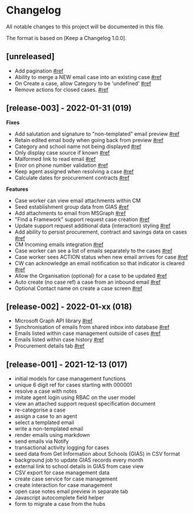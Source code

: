 # Changelog

All notable changes to this project will be documented in this file.

The format is based on [Keep a Changelog 1.0.0].

<!--

## [release-xxx] - xxxx-xx-xx

- value added [#ref](https://github.com/DFE-Digital/buy-for-your-school/commit/<hash>)
  or
- feature [#ref](https://github.com/DFE-Digital/buy-for-your-school/pull/<id>)

-->


## [unreleased]

- Add pagination [#ref](https://github.com/DFE-Digital/buy-for-your-school/pull/854)
- Ability to merge a NEW email case into an existing case [#ref](https://github.com/DFE-Digital/buy-for-your-school/pull/853)
- On Create a case, allow Category to be 'undefined' [#ref](https://github.com/DFE-Digital/buy-for-your-school/pull/848)
- Remove actions for closed cases. [#ref](https://github.com/DFE-Digital/buy-for-your-school/pull/881)

## [release-003] - 2022-01-31 (019)

**Fixes**

- Add salutation and signature to "non-templated" email preview [#ref](https://github.com/DFE-Digital/buy-for-your-school/pull/802)
- Retain edited email body when going back from preview [#ref](https://github.com/DFE-Digital/buy-for-your-school/pull/791)
- Category and school name not being displayed [#ref](https://github.com/DFE-Digital/buy-for-your-school/pull/797)
- Only display case source if known [#ref](https://github.com/DFE-Digital/buy-for-your-school/pull/755)
- Malformed link to read email [#ref](https://github.com/DFE-Digital/buy-for-your-school/pull/708)
- Error on phone number validation [#ref](https://github.com/DFE-Digital/buy-for-your-school/pull/767)
- Keep agent assigned when resolving a case [#ref](https://github.com/DFE-Digital/buy-for-your-school/pull/788)
- Calculate dates for procurement contracts [#ref](https://github.com/DFE-Digital/buy-for-your-school/pull/790)

**Features**

- Case worker can view email attachments within CM
- Seed establishment group data from GIAS [#ref](https://github.com/DFE-Digital/buy-for-your-school/pull/816)
- Add attachments to email from MSGraph [#ref](https://github.com/DFE-Digital/buy-for-your-school/pull/770)
- "Find a Framework" support request case creation [#ref](https://github.com/DFE-Digital/buy-for-your-school/pull/806)
- Update support request additional data (interaction) styling [#ref](https://github.com/DFE-Digital/buy-for-your-school/pull/691)
- Add ability to persist procurement, contract and savings data on cases [#ref](https://github.com/DFE-Digital/buy-for-your-school/pull/704)
- CM Incoming emails integration [#ref](https://github.com/DFE-Digital/buy-for-your-school/pull/725)
- Case worker can see a list of emails separately to the cases [#ref](https://github.com/DFE-Digital/buy-for-your-school/pull/725)
- Case worker sees ACTION status when new email arrives for case [#ref](https://github.com/DFE-Digital/buy-for-your-school/pull/782)
- CW can acknowledge an email notification so that indicator is cleared [#ref](https://github.com/DFE-Digital/buy-for-your-school/pull/787)
- Allow the Organisation (optional) for a case to be updated [#ref](https://github.com/DFE-Digital/buy-for-your-school/pull/801)
- Auto create (no case ref) a case from an inbound email [#ref](https://github.com/DFE-Digital/buy-for-your-school/pull/805)
- Optional Contact name on create a case screen [#ref](https://github.com/DFE-Digital/buy-for-your-school/pull/809)

## [release-002] - 2022-01-xx (018)

- Microsoft Graph API library [#ref](https://github.com/DFE-Digital/buy-for-your-school/pull/694)
- Synchronisation of emails from shared inbox into database [#ref](https://github.com/DFE-Digital/buy-for-your-school/pull/725)
- Emails listed within case management outside of cases [#ref](https://github.com/DFE-Digital/buy-for-your-school/pull/725)
- Emails listed within case history [#ref](https://github.com/DFE-Digital/buy-for-your-school/pull/725)
- Procurement details tab [#ref](https://github.com/DFE-Digital/buy-for-your-school/pull/704)

## [release-001] - 2021-12-13 (017)

- initial models for case management functions
- unique 6 digit ref for cases starting with 000001
- resolve a case with notes
- imitate agent login using RBAC on the user model
- view an attached support request specification document
- re-categorise a case
- assign a case to an agent
- select a templated email
- write a non-templated email
- render emails using markdown
- send emails via Notify
- transactional activity logging for cases
- seed data from Get Information about Schools (GIAS) in CSV format
- background job to update GIAS records every month
- external link to school details in GIAS from case view
- CSV export for case management data
- create case service for case management
- create interaction for case management
- open case notes email preview in separate tab
- Javascript autocomplete field helper
- form to migrate a case from the hubs

